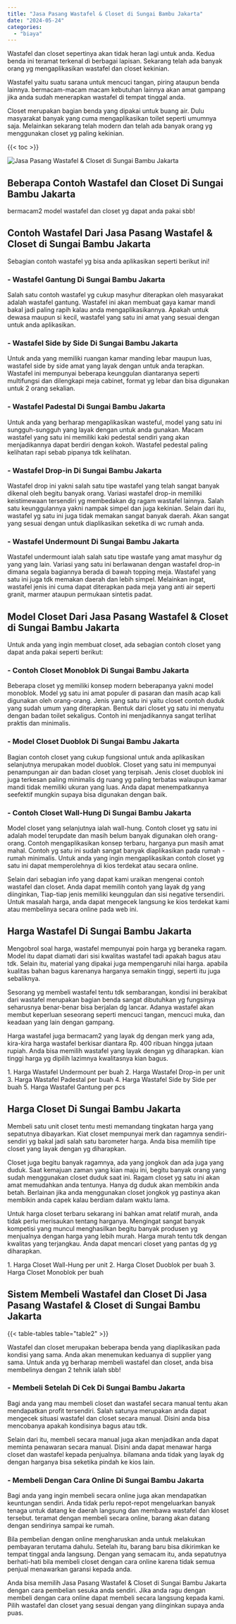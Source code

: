 ```yaml
---
title: "Jasa Pasang Wastafel & Closet di Sungai Bambu Jakarta"
date: "2024-05-24"
categories: 
  - "biaya"
---
```


Wastafel dan closet sepertinya akan tidak heran lagi untuk anda. Kedua benda ini teramat terkenal di berbagai lapisan. Sekarang telah ada banyak orang yg mengaplikasikan wastafel dan closet kekinian.

Wastafel yaitu suatu sarana untuk mencuci tangan, piring ataupun benda lainnya. bermacam-macam macam kebutuhan lainnya akan amat gampang jika anda sudah menerapkan wastafel di tempat tinggal anda.

Closet merupakan bagian benda yang dipakai untuk buang air. Dulu masyarakat banyak yang cuma mengaplikasikan toilet seperti umumnya saja. Melainkan sekarang telah modern dan telah ada banyak orang yg menggunakan closet yg paling kekinian.

{{< toc >}}

![Jasa Pasang Wastafel & Closet di Sungai Bambu Jakarta](/images/wastafel-closet-murah65.png)

## Beberapa Contoh Wastafel dan Closet Di Sungai Bambu Jakarta

bermacam2 model wastafel dan closet yg dapat anda pakai sbb!

## Contoh Wastafel Dari Jasa Pasang Wastafel & Closet di Sungai Bambu Jakarta

Sebagian contoh wastafel yg bisa anda aplikasikan seperti berikut ini!

### \- Wastafel Gantung Di Sungai Bambu Jakarta

Salah satu contoh wastafel yg cukup masyhur diterapkan oleh masyarakat adalah wastafel gantung. Wastafel ini akan membuat gaya kamar mandi bakal jadi paling rapih kalau anda mengaplikasikannya. Apakah untuk dewasa maupun si kecil, wastafel yang satu ini amat yang sesuai dengan untuk anda aplikasikan.

### \- Wastafel Side by Side Di Sungai Bambu Jakarta

Untuk anda yang memiliki ruangan kamar manding lebar maupun luas, wastafel side by side amat yang layak dengan untuk anda terapkan. Wastafel ini mempunyai beberapa keunggulan diantaranya seperti multifungsi dan dilengkapi meja cabinet, format yg lebar dan bisa digunakan untuk 2 orang sekalian.

### \- Wastafel Padestal Di Sungai Bambu Jakarta

Untuk anda yang berharap mengaplikasikan wasteful, model yang satu ini sungguh-sungguh yang layak dengan untuk anda gunakan. Macam wastafel yang satu ini memiliki kaki pedestal sendiri yang akan menjadikannya dapat berdiri dengan kokoh. Wastafel pedestal paling kelihatan rapi sebab pipanya tdk kelihatan.

### \- Wastafel Drop-in Di Sungai Bambu Jakarta

Wastafel drop ini yakni salah satu tipe wastafel yang telah sangat banyak dikenal oleh begitu banyak orang. Variasi wastafel drop-in memiliki keistimewaan tersendiri yg membedakan dg ragam wastafel lainnya. Salah satu keunggulannya yakni nampak simpel dan juga kekinian. Selain dari itu, wastafel yg satu ini juga tidak memakan sangat banyak daerah. Akan sangat yang sesuai dengan untuk diaplikasikan seketika di wc rumah anda.

### \- Wastafel Undermount Di Sungai Bambu Jakarta

Wastafel undermount ialah salah satu tipe wastafe yang amat masyhur dg yang yang lain. Variasi yang satu ini berlawanan dengan wastafel drop-in dimana segala bagiannya berada di bawah topping meja. Wastafel yang satu ini juga tdk memakan daerah dan lebih simpel. Melainkan ingat, wastafel jenis ini cuma dapat diterapkan pada meja yang anti air seperti granit, marmer ataupun permukaan sintetis padat.

## Model Closet Dari Jasa Pasang Wastafel & Closet di Sungai Bambu Jakarta

Untuk anda yang ingin membuat closet, ada sebagian contoh closet yang dapat anda pakai seperti berikut:

### \- Contoh Closet Monoblok Di Sungai Bambu Jakarta

Beberapa closet yg memiliki konsep modern beberapanya yakni model monoblok. Model yg satu ini amat populer di pasaran dan masih acap kali digunakan oleh orang-orang. Jenis yang satu ini yaitu closet contoh duduk yang sudah umum yang diterapkan. Bentuk dari closet yg satu ini menyatu dengan badan toilet sekaligus. Contoh ini menjadikannya sangat terlihat praktis dan minimalis.

### \- Model Closet Duoblok Di Sungai Bambu Jakarta

Bagian contoh closet yang cukup fungsional untuk anda aplikasikan selanjutnya merupakan model duoblok. Closet yang satu ini mempunyai penampungan air dan badan closet yang terpisah. Jenis closet duoblok ini juga terkesan paling minimalis dg ruang yg paling terbatas walaupun kamar mandi tidak memiliki ukuran yang luas. Anda dapat menempatkannya seefektif mungkin supaya bisa digunakan dengan baik.

### \- Contoh Closet Wall-Hung Di Sungai Bambu Jakarta

Model closet yang selanjutnya ialah wall-hung. Contoh closet yg satu ini adalah model terupdate dan masih belum banyak digunakan oleh orang-orang. Contoh mengaplikasikan konsep terbaru, harganya pun masih amat mahal. Contoh yg satu ini sudah sangat banyak diaplikasikan pada rumah - rumah minimalis. Untuk anda yang ingin mengaplikasikan contoh closet yg satu ini dapat memperolehnya di kios terdekat atau secara online.

Selain dari sebagian info yang dapat kami uraikan mengenai contoh wastafel dan closet. Anda dapat memilih contoh yang layak dg yang diinginkan, Tiap-tiap jenis memiliki keunggulan dan sisi negative tersendiri. Untuk masalah harga, anda dapat mengecek langsung ke kios terdekat kami atau membelinya secara online pada web ini.

## Harga Wastafel Di Sungai Bambu Jakarta

Mengobrol soal harga, wastafel mempunyai poin harga yg beraneka ragam. Model itu dapat diamati dari sisi kwalitas wastafel tadi apakah bagus atau tdk. Selain itu, material yang dipakai juga mempengaruhi nilai harga. apabila kualitas bahan bagus karenanya harganya semakin tinggi, seperti itu juga sebaliknya.

Sesorang yg membeli wastafel tentu tdk sembarangan, kondisi ini berakibat dari wastafel merupakan bagian benda sangat dibutuhkan yg fungsinya seharusnya benar-benar bisa berjalan dg lancar. Adanya wastafel akan membut keperluan seseorang seperti mencuci tangan, mencuci muka, dan keadaan yang lain dengan gampang.

Harga wastafel juga bermacam2 yang layak dg dengan merk yang ada, kira-kira harga wastafel berkisar diantara Rp. 400 ribuan hingga jutaan rupiah. Anda bisa memilih wastafel yang layak dengan yg diharapkan. kian tinggi harga yg dipilih lazimnya kwalitasnya kian bagus.

1\. Harga Wastafel Undermount per buah 2. Harga Wastafel Drop-in per unit 3. Harga Wastafel Padestal per buah 4. Harga Wastafel Side by Side per buah 5. Harga Wastafel Gantung per pcs

## Harga Closet Di Sungai Bambu Jakarta

Membeli satu unit closet tentu mesti memandang tingkatan harga yang sepatutnya dibayarkan. Kiat closet mempunyai merk dan ragamnya sendiri-sendiri yg bakal jadi salah satu barometer harga. Anda bisa memilih tipe closet yang layak dengan yg diharapkan.

Closet juga begitu banyak ragamnya, ada yang jongkok dan ada juga yang duduk. Saat kemajuan zaman yang kian maju ini, begitu banyak orang yang sudah menggunakan closet duduk saat ini. Ragam closet yg satu ini akan amat memudahkan anda tentunya. Hanya dg duduk akan membikin anda betah. Berlainan jika anda menggunakan closet jongkok yg pastinya akan membikin anda capek kalau berdiam dalam waktu lama.

Untuk harga closet terbaru sekarang ini bahkan amat relatif murah, anda tidak perlu merisaukan tentang harganya. Mengingat sangat banyak kompetisi yang muncul menghasilkan begitu banyak produsen yg menjualnya dengan harga yang lebih murah. Harga murah tentu tdk dengan kwalitas yang terjangkau. Anda dapat mencari closet yang pantas dg yg diharapkan.

1\. Harga Closet Wall-Hung per unit 2. Harga Closet Duoblok per buah 3. Harga Closet Monoblok per buah

## Sistem Membeli Wastafel dan Closet Di Jasa Pasang Wastafel & Closet di Sungai Bambu Jakarta

{{< table-tables table="table2" >}}

Wastafel dan closet merupakan beberapa benda yang diaplikasikan pada kondisi yang sama. Anda akan menemukan keduanya di supplier yang sama. Untuk anda yg berharap membeli wastafel dan closet, anda bisa membelinya dengan 2 tehnik ialah sbb!

### \- Membeli Setelah Di Cek Di Sungai Bambu Jakarta

Bagi anda yang mau membeli closet dan wastafel secara manual tentu akan mendapatkan profit tersendiri. Salah satunya merupakan anda dapat mengecek situasi wastafel dan closet secara manual. Disini anda bisa mencobanya apakah kondisinya bagus atau tdk.

Selain dari itu, membeli secara manual juga akan menjadikan anda dapat meminta penawaran secara manual. Disini anda dapat menawar harga closet dan wastafel kepada penjualnya. bilamana anda tidak yang layak dg dengan harganya bisa seketika pindah ke kios lain.

### \- Membeli Dengan Cara Online Di Sungai Bambu Jakarta

Bagi anda yang ingin membeli secara online juga akan mendapatkan keuntungan sendiri. Anda tidak perlu repot-repot mengeluarkan banyak tenaga untuk datang ke daerah langsung dan membawa wastafel dan kloset tersebut. teramat dengan membeli secara online, barang akan datang dengan sendirinya sampai ke rumah.

Bila pembelian dengan online mengharuskan anda untuk melakukan pembayaran terutama dahulu. Setelah itu, barang baru bisa dikirimkan ke tempat tinggal anda langsung. Dengan yang semacam itu, anda sepatutnya berhati-hati bila membeli closet dengan cara online karena tidak semua penjual menawarkan garansi kepada anda.

Anda bisa memilih Jasa Pasang Wastafel & Closet di Sungai Bambu Jakarta dengan cara pembelian sesuka anda sendiri. Jika anda ragu dengan membeli dengan cara online dapat membeli secara langsung kepada kami. Pilih wastafel dan closet yang sesuai dengan yang diinginkan supaya anda puas.
